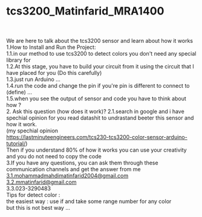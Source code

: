 # tcs3200_Matinfarid_MRA1400<br /><br />
We are here to talk about the tcs3200 sensor and learn about how it works<br /> 
1.How to Install and Run the Project:<br />
1.1.in our method to use tcs3200 to detect colors you don't need any special library for<br />
1.2.At this stage, you have to build your circuit from it using the circuit that I have placed for you (Do this carefully)<br />
1.3.just run Arduino ...<br />
1.4.run the code and change the pin if you're pin is different to connect to (define) ...<br />
1.5.when you see the output of sensor and code you have to think about how ? <br />
2. Ask this question (how does it work)?
2.1.search in google and i have spechial opinion for you read datashit to undrastand beeter this sensor and how it work. <br />(my spechial opinion <br />https://lastminuteengineers.com/tcs230-tcs3200-color-sensor-arduino-tutorial/)<br />
Then if you understand 80% of how it works you can use your creativity and you do not need to copy the code<br />
3.If you have any questions, you can ask them through these communication channels and get the answer from me<br />
3.1.mohammadmahdimatinfarid2004@gmail.com<br />
3.2.mmatinfarid@gmail.com<br />
3.3.023-3290483<br />
Tips for detect color : <br />
the easiest way : use if and take some range number for any color<br />
but this is not best way ...
